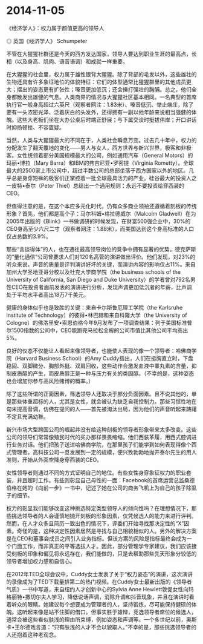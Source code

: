 # 2014-11-05

《经济学人》：权力属于颜值更高的领导人

◎ 英国《经济学人》 Schumpeter

不管在大猩猩社群还是今天的西方发达国家，领导人要达到职业生涯的最高点，长相（以及身高、肌肉、语音语调）和成就一样重要。

在大猩猩的社会里，权力属于雄性银背大猩猩。除了背部的毛发以外，这些雄壮的生物还具有许多象征地位的体貌特征：它们的体型通常比猩猩群里的其他成员更大；摆出的姿态更有扩张性；嗓音更加低沉；还会捶打强壮的胸脯。总之，他们全身都散发出雄健的气息。人类商界的情况与大猩猩社区基本相同。一名典型的首席执行官一般身高超过六英尺（观察者网注：1.83米）、嗓音低沉、举止端庄，除了要有一头浓密光泽、泛着灰白的头发外，还得拥有一副以他年龄来说相当强健的体魄。这些大老板们坐在大办公桌后时端正舒展；与下属交谈时挺拔伟岸；开口讲话时抑扬顿挫、不容置疑。

当然，人类与大猩猩最大的不同在于，人类社会瞬息万变。过去几十年中，权力的分配发生了翻天覆地的变化——男人与女人，西方世界与新兴世界，极客和非极客。女性统领着部分美国规模最大的公司，例如通用汽车（General Motors）的玛丽•博拉（Mary Barra）和IBM的弗吉尼亚•罗密提（Virginia Rometty）。全球最大的2500家上市公司中，超过半数公司的总部坐落于西方国家以外的地区。几乎总是身穿短裤的极客们正掌控着一批全球最具活力的产业。硅谷最大的投资人之一皮特•泰尔（Peter Thiel）总结出一个通用规则：永远不要投资给穿西装的CEO。

但值得注意的是，在这个本应多元化时代，仍有众多商业领袖还遵循着刻板的传统形象？首先，他们都是高个子：马尔科姆•格拉德威尔（Malcolm Gladwell）在为2005年出版的《Blink》一书做调研的时候发现，在财富500强企业中，30%的CEO身高至少六尺二寸（观察者网注：1.88米），而美国达到这个身高标准的人口仅占总数的3.9%。

那些“言谈得体”的人，也在通往最高领导岗位的竞争中拥有显著的优势。德克萨斯的“量化通信”公司曾要求人们对120名高管的演讲做出评价。他们发现，对23%的听众来说，声音的质量是评判演讲好坏的关键，而演讲内容的影响仅占11%。来自加州大学圣地亚哥分校以及杜克大学商学院（the business schools of the University of California, San Diego and Duke University）的学者曾对792名男性CEO在投资者面前发表的演讲进行分析，发现声调更加低沉者的年薪，比声调处于平均水平者高出18万7千美元。

健康的身体似乎也是致胜的关键：来自卡尔斯鲁厄理工学院（the Karlsruhe Institute of Technology）的彼得•林巴赫和来自科隆大学（the University of Cologne）的佛洛里安•索恩伯格今年9月发布了一项调查结果：列于美国标准普尔1500指数的公司中，CEO能跑完马拉松全程的公司市值比其他公司平均高出5%。

良好的仪态不仅能让人看起来像领导者，也能使人表现的像一个领导者：哈佛商学院（Harvard Business School）的Amy Cuddy指出，人们在挺胸直立时，下盘稳固、双脚微分、胸部外挺、双肩回收，这些动作会激发血液中睾丸素的含量，抑制皮质醇的产生，而皮质醇正是一种与压力有关的类固醇。（不幸的是，这种姿态也会增加你参与高风险赌博的概率。）

除了这些所谓的正面因素，筛选领导人还取决于部分负面因素。且不说其他的，单是那些体重超标的人，尤其是女性，就会被认为缺乏自我控制力。那些习惯性地在句末提高音调，仿佛在提问的人——首先被淘汰出局，因为他们的声音听起来踌躇不定且充满幼稚。

新兴市场大型跨国公司的崛起并没有给这种刻板的领导者形象带来太多改变。这些公司的领导们常常像殖民时代的买办那样畏畏缩缩。他们西装革履，用西式腔调进行业务对话。他们把孩子送进哈佛商学院，在那里孩子们能学到如何表现得像个西式管理者。高科技公司一旦发展到一定的规模，便兴致勃勃地抛开泰尔先生的用人准则，开始从外面空降身穿西装的CEO。

女性领导者则通过不同的方式证明自己的地位。有些女性身穿象征权力的职业套装，并且超时工作。有些则彰显自己母性的一面：Facebook的首席运营总监桑德伯格在她的《向前一步》一书中，记述了她在公司的商务飞机上为自己的孩子除虱子的细节。

权力的彰显我们能够改变这种挑选特定类型领导人的倾向性吗？在理想情况下，那些挑选领导者的人会谨慎地抛开刻板的形象因素，仅凭候选人的能力来进行评判。然而，在人才众多且简历一致出色的情况下，评委们开始寻找那决定性的“X”因素。奇怪的是，这种决定性因素居然是寻找与自己相貌相似的人。另外的解决方案是在CEO和董事会成员之间引入业务指标。但该方案的风险是指标最终会成为一个门面工作，而非真正的平等选拔人才。因此，部分管理学专家建议，我们应该接受刻板的印象和偏见将永远存在，我们能做的，只是去帮助那些先天形象分较低的领导者增加权力感和自信心。

在2012年TED全球会议中，Cuddy女士发表了关于“权力姿态”的演讲，这次演讲的录像成为了TED下载量排第二的热门视频。在Cuddy女士最新出版的《领导者气质》一书中写道，来自纽约人才创新中心的Sylvia Anne Hewlett敦促女性向玛格丽特•撒切尔夫人学习，降低说话声调，消除升调和抖音现象，并且在演讲时看着听众的眼睛。她建议每个想要成为管理者的人，坚持锻炼，尽可能保持健硕的体魄。这听起来像是站不住脚的借口。但事实胜于雄辩，竞选领导者席位的候选人，通常会被这些看似肤浅的理由所束缚，例如姿态和声调等。一个多世纪以前，奥斯卡•王尔德戏言道：“只有肤浅的人才不会以貌取人。”不幸的是，那些挑选领导者的人还抱着这种老观念。
